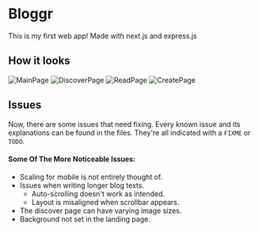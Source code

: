 # Bloggr

This is my first web app! Made with next.js and express.js

## How it looks

![MainPage](https://github.com/user-attachments/assets/f200f6df-b81a-4024-9ba1-4283bdb61728)
![DiscoverPage](https://github.com/user-attachments/assets/0f8a6630-2987-430c-970b-08606a62e81a)
![ReadPage](https://github.com/user-attachments/assets/50801552-ee07-4f45-9a63-e64ab94d7191)
![CreatePage](https://github.com/user-attachments/assets/1af87067-0888-4e35-8fb7-0b7cd46c7942)

## Issues

Now, there are some issues that need fixing. Every known issue and its explanations can be found in the files. They're all indicated with a `FIXME` or `TODO`.

#### Some Of The More Noticeable Issues:

- Scaling for mobile is not entirely thought of.
- Issues when writing longer blog texts.
  - Auto-scrolling doesn't work as intended.
  - Layout is misaligned when scrollbar appears.
- The discover page can have varying image sizes.
- Background not set in the landing page.
